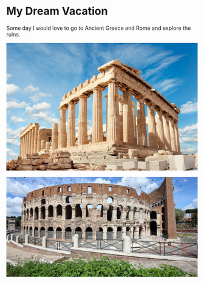 # My Dream Vacation

Some day I would love to go to Ancient Greece and Rome and explore the ruins.

![Ancient Greece](AncientGreece.jpg)

![Ancient Rome](AncientRome.jpg)